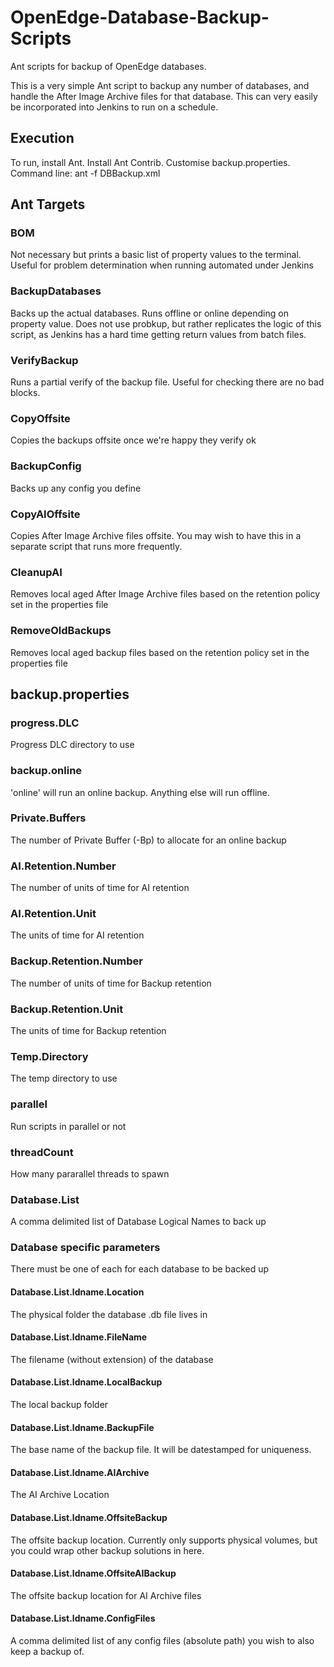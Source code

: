 # OpenEdge-Database-Backup-Scripts
Ant scripts for backup of OpenEdge databases.

This is a very simple Ant script to backup any number of databases, and handle the After Image Archive files for that database. This can very easily be incorporated into Jenkins to run on a schedule. 

## Execution
To run, install Ant. Install Ant Contrib. Customise backup.properties. 
Command line: ant -f DBBackup.xml

## Ant Targets
### BOM
Not necessary but prints a basic list of property values to the terminal. Useful for problem determination when running automated under Jenkins

### BackupDatabases
Backs up the actual databases. Runs offline or online depending on property value. Does not use probkup, but rather replicates the logic of this script, as Jenkins has a hard time getting return values from batch files. 

### VerifyBackup
Runs a partial verify of the backup file. Useful for checking there are no bad blocks. 

### CopyOffsite
Copies the backups offsite once we're happy they verify ok

### BackupConfig
Backs up any config you define

### CopyAIOffsite
Copies After Image Archive files offsite. You may wish to have this in a separate script that runs more frequently. 

### CleanupAI
Removes local aged After Image Archive files based on the retention policy set in the properties file

### RemoveOldBackups
Removes local aged backup files based on the retention policy set in the properties file

## backup.properties
### progress.DLC
Progress DLC directory to use
### backup.online
'online' will run an online backup. Anything else will run offline.
### Private.Buffers
The number of Private Buffer (-Bp) to allocate for an online backup
### AI.Retention.Number
The number of units of time for AI retention
### AI.Retention.Unit
The units of time for AI retention
### Backup.Retention.Number
The number of units of time for Backup retention
### Backup.Retention.Unit
The units of time for Backup retention

### Temp.Directory
The temp directory to use
### parallel
Run scripts in parallel or not
### threadCount
How many pararallel threads to spawn

### Database.List
A comma delimited list of Database Logical Names to back up

### Database specific parameters
There must be one of each for each database to be backed up
#### Database.List.ldname.Location
The physical folder the database .db file lives in
#### Database.List.ldname.FileName
The filename (without extension) of the database
#### Database.List.ldname.LocalBackup
The local backup folder
#### Database.List.ldname.BackupFile
The base name of the backup file. It will be datestamped for uniqueness.
#### Database.List.ldname.AIArchive
The AI Archive Location
#### Database.List.ldname.OffsiteBackup
The offsite backup location. Currently only supports physical volumes, but you could wrap other backup solutions in here.
#### Database.List.ldname.OffsiteAIBackup
The offsite backup location for AI Archive files
#### Database.List.ldname.ConfigFiles
A comma delimited list of any config files (absolute path) you wish to also keep a backup of. 
